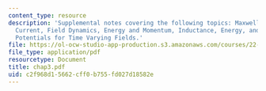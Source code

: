 ```yaml
---
content_type: resource
description: 'Supplemental notes covering the following topics: Maxwell Displacement
  Current, Field Dynamics, Energy and Momentum, Inductance, Energy, and Magnet Stresses,
  Potentials for Time Varying Fields.'
file: https://ol-ocw-studio-app-production.s3.amazonaws.com/courses/22-105-electromagnetic-interactions-fall-2005/c2f968d15662cff0b755fd027d18582e_chap3.pdf
file_type: application/pdf
resourcetype: Document
title: chap3.pdf
uid: c2f968d1-5662-cff0-b755-fd027d18582e
---
```

